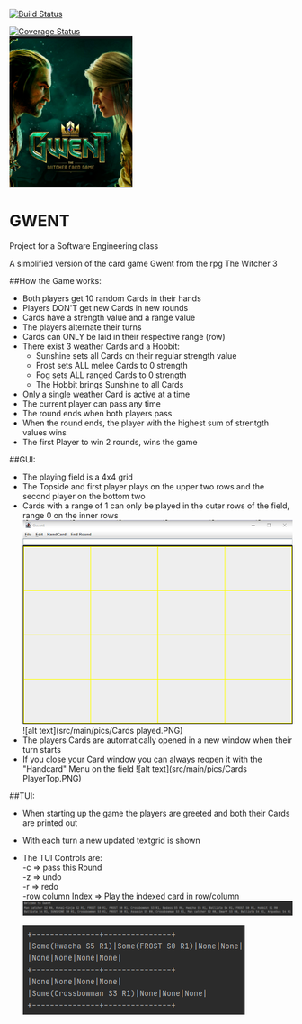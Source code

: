 [![Build Status](https://travis-ci.com/StefanGrad/Gwent-SE.svg?branch=master)](https://travis-ci.com/StefanGrad/Gwent-SE)

[![Coverage Status](https://coveralls.io/repos/github/StefanGrad/Gwent-SE/badge.svg?branch=master)](https://coveralls.io/github/StefanGrad/Gwent-SE?branch=master) <br/>
![alt text](src/main/pics/logo.PNG)
# GWENT
Project for a Software Engineering class

A simplified version of the card game Gwent from the rpg The Witcher 3


##How the Game works:

* Both players get 10 random Cards in their hands
* Players DON'T get new Cards in new rounds
* Cards have a strength value and a range value
* The players alternate their turns
* Cards can ONLY be laid in their respective range (row)
* There exist 3 weather Cards and a Hobbit:
    - Sunshine sets all Cards on their regular strength value
    - Frost sets ALL melee Cards to 0 strength
    - Fog sets ALL ranged Cards to 0 strength
    - The Hobbit brings Sunshine to all Cards
 * Only a single weather Card is active at a time
 * The current player can pass any time
 * The round ends when both players pass
 * When the round ends, the player with the highest sum of strentgth values wins
 * The first Player to win 2 rounds, wins the game      
 
 

 
 ##GUI:
 * The playing field is a 4x4 grid
 * The Topside and first player plays on the upper two rows and the second player on the bottom two
 * Cards with a range of 1 can only be played in the outer rows of the field, range 0 on the inner rows
 ![alt text](src/main/pics/field.PNG)<br/>
 ![alt text](src/main/pics/Cards played.PNG)
 * The players Cards are automatically opened in a new window when their turn starts
 * If you close your Card window you can always reopen it with the "Handcard" Menu on the field
 ![alt text](src/main/pics/Cards PlayerTop.PNG)
 
  ##TUI:
  * When starting up the game the players are greeted and both their Cards are printed out
  * With each turn a new updated textgrid is shown
  * The TUI Controls are:<br/>
          -c => pass this Round<br/>
          -z => undo<br/>
          -r => redo<br/>
          -row column Index => Play the indexed card in row/column<br/>
  ![alt text](src/main/pics/TUI_STARTT.PNG)<br/>
  
    ![alt text](src/main/pics/TUI.PNG)
